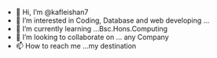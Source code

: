 - 👋 Hi, I’m @kafleishan7
- 👀 I’m interested in Coding, Database and web developing ...
- 🌱 I’m currently learning ...Bsc.Hons.Computing
- 💞️ I’m looking to collaborate on ... any Company
- 📫 How to reach me ...my destination

<!---
kafleishan7/kafleishan7 is a ✨ special ✨ repository because its `README.md` (this file) appears on your GitHub profile.
You can click the Preview link to take a look at your changes.
--->
